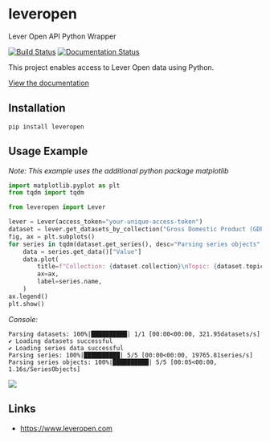 # leveropen
Lever Open API Python Wrapper

[![Build Status](https://travis-ci.com/n-n-s/leveropen.svg?branch=main)](https://travis-ci.com/n-n-s/leveropen)
[![Documentation Status](https://readthedocs.org/projects/leveropen/badge/?version=latest)](https://leveropen.readthedocs.io/en/latest/?badge=latest)

This project enables access to Lever Open data using Python.

[View the documentation](https://leveropen.readthedocs.io/en/latest/)

## Installation

```
pip install leveropen
```

## Usage Example

*Note: This example uses the additional python package matplotlib*

```python
import matplotlib.pyplot as plt
from tqdm import tqdm

from leveropen import Lever

lever = Lever(access_token="your-unique-access-token")
dataset = lever.get_datasets_by_collection("Gross Domestic Product (GDP)")[0]
fig, ax = plt.subplots()
for series in tqdm(dataset.get_series(), desc="Parsing series objects", unit="SeriesObjects"):
    data = series.get_data()["Value"]
    data.plot(
        title=f"Collection: {dataset.collection}\nTopic: {dataset.topic}",
        ax=ax,
        label=series.name,
    )
ax.legend()
plt.show()
```

*Console:*

```console
Parsing datasets: 100%|██████████| 1/1 [00:00<00:00, 321.95datasets/s]
✔ Loading datasets successful
✔ Loading series data successful
Parsing series: 100%|██████████| 5/5 [00:00<00:00, 19765.81series/s]
Parsing series objects: 100%|██████████| 5/5 [00:05<00:00,  1.16s/SeriesObjects]
```

![](https://leveropen.readthedocs.io/en/latest/_images/lever_example_plot.png)

## Links

- https://www.leveropen.com
